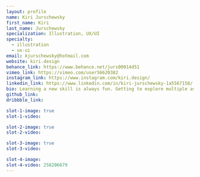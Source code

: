 ```yaml
---
layout: profile
name: Kiri Jurschewsky
first_name: Kiri
last_name: Jurschewsky
specialization: Illustration, UX/UI
specialty:
  - illustration
  - ux-ui
email: kjurschewsky@hotmail.com
website: kiri.design
behance_link: https://www.behance.net/jurs00014d51
vimeo_link: https://vimeo.com/user56620382
instagram_link: https://www.instagram.com/kiri.design/
linkedin_link: https://www.linkedin.com/in/kiri-jurschewsky-1a5567158/
bio: Learning a new skill is always fun. Getting to explore multiple aspects is a great adventure, even if only one or two really stick.
github_link:
dribbble_link:

slot-1-image: true
slot-1-video:

slot-2-image: true
slot-2-video:

slot-3-image: true
slot-3-video:

slot-4-image:
slot-4-video: 258206679
---
```

